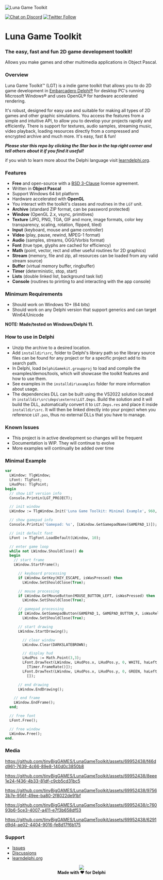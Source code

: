 ![Luna Game Toolkit](media/LGT.png)

[![Chat on Discord](https://img.shields.io/discord/754884471324672040.svg?logo=discord)](https://discord.gg/tPWjMwK) [![Twitter Follow](https://img.shields.io/twitter/follow/tinyBigGAMES?style=social)](https://twitter.com/tinyBigGAMES)
# Luna Game Toolkit
### The easy, fast and fun 2D game development toolkit!

Allows you make games and other multimedia applications in Object Pascal.

### Overview
Luna Game Toolkit&trade; (LGT) is a indie game toolkit that allows you to do 2D game development in <a href="https://www.embarcadero.com/products/delphi" target="_blank"> Embarcadero Delphi®</a> for desktop PC's running Microsoft Windows® and uses OpenGL® for hardware accelerated rendering.

It's robust, designed for easy use and suitable for making all types of 2D games and other graphic simulations. You access the features from a simple and intuitive API, to allow you to develop your projects rapidly and efficiently. There is support for textures, audio samples, streaming music, video playback, loading resources directly from a compressed and encrypted archive and much more. It's easy, fast & fun!

<b>*Please star this repo by clicking the Star box in the top right corner and tell others about it if you find it useful!*</b>

if you wish to learn more about the Delphi language visit <a href="https://learndelphi.org/" target="_blank">learndelphi.org</a>.

### Features
- **Free** and open-source with a <a href="https://github.com/tinyBigGAMES/DelphiGamekit/blob/main/LICENSE" target="_blank">BSD 3-Clause</a> license agreement.
- Written in **Object Pascal**
- Support Windows 64 bit platform
- Hardware accelerated with **OpenGL**
- You interact with the toolkit's classes and routines in the `LGT` unit.
- **Archive** (standard ZIP format, can be password protected)
- **Window** (OpenGL 2.x, vsync, primitives)
- **Texture** (JPG, PNG, TGA, GIF and more, image formats, color key transparency, scaling, rotation, flipped, tiled)
- **Input** (keyboard, mouse and game controller)
- **Video** (play, pause, rewind, MPEG-1 format)
- **Audio** (samples, streams, OGG/Vorbis format)
- **Font** (true type, glyphs are cached for efficiency)
- **Math** (point, vector, rect and other useful routines for 2D graphics)
- **Stream** (memory, file and zip, all resources can be loaded from any valid stream source)
- **Buffer** (virtual memory buffer, ringbuffer)
- **Timer** (deterministic, stop, start)
- **Lists** (double linked list, background task list)
- **Console** (routines to printing to and interacting with the app console)

### Minimum Requirements 
- Should work on Windows 10+ (64 bits)
- Should work on any Delphi version that support generics and can target Win64/Unicode

**NOTE: Made/tested on Windows/Delphi 11.**

### How to use in Delphi
- Unzip the archive to a desired location.
- Add `installdir\src`, folder to Delphi's library path so the library source files can be found for any project or for a specific project add to its search path.
- In Delphi, load `DelphiGamekit.groupproj` to load and compile the examples/demos/tools, which will showcase the toolkit features and how to use them.
- See examples in the `installdir\examples` folder for more information about usage.
- The dependencies DLL can be built using the VS2022 solution located in `installdir\src\deps\externs\LGT.Deps`. Build the solution and it will build the DLL, automatically convert it to `LGT.Deps.res` and place it inside `installdir\src`. It will then be linked directly into your project when you reference `LGT.pas`, thus no external DLLs that you have to manage.

### Known Issues
- This project is in active development so changes will be frequent 
- Documentation is WIP. They will continue to evolve
- More examples will continually be added over time

### Minimal Example
```Pascal
var
  LWindow: TlgWindow;
  LFont: TlgFont;
  LHudPos: TlgPoint;
begin
  // show LGT version info
  Console.PrintLn(LGT_PROJECT);

  // init window
  LWindow := TlgWindow.Init('Luna Game Toolkit: Minimal Example', 960, 540);

  // show gamepad info
  Console.PrintLn('Gamepad: %s', [LWindow.GetGamepadName(GAMEPAD_1)]);

  // init default font
  LFont := TlgFont.LoadDefault(LWindow, 10);

  // enter game loop
  while not LWindow.ShouldClose() do
  begin
    // start frame
    LWindow.StartFrame();

      // keyboard processing
      if LWindow.GetKey(KEY_ESCAPE, isWasPressed) then
        LWindow.SetShouldClose(True);

      // mouse processing
      if LWindow.GetMouseButton(MOUSE_BUTTON_LEFT, isWasPressed) then
        LWindow.SetShouldClose(True);

      // gamepad processing
      if LWindow.GetGamepadButton(GAMEPAD_1, GAMEPAD_BUTTON_X, isWasReleased) then
        LWindow.SetShouldClose(True);

      // start drawing
      LWindow.StartDrawing();

        // clear window
        LWindow.Clear(DARKSLATEBROWN);

        // display hud
        LHudPos := Math.Point(3,3);
        LFont.DrawText(LWindow, LHudPos.x, LHudPos.y, 0, WHITE, haLeft,  '%d fps',
          [Timer.FrameRate()]);
        LFont.DrawText(LWindow, LHudPos.x, LHudPos.y, 0, GREEN, haLeft,  'ESC - Quit',
          []);

      // end drawing
      LWindow.EndDrawing();

    // end frame
    LWindow.EndFrame();
  end;

  // free font
  LFont.Free();

  // free window
  LWindow.Free();
end.
```

### Media

https://github.com/tinyBigGAMES/LunaGameToolkit/assets/69952438/f46dd961-7639-4c66-89e8-140d0c3850b8

https://github.com/tinyBigGAMES/LunaGameToolkit/assets/69952438/8eee1e24-f436-4b33-81df-c9cb5cd31bc5

https://github.com/tinyBigGAMES/LunaGameToolkit/assets/69952438/97563b7e-956f-49ee-ba80-2f8022de91bf

https://github.com/tinyBigGAMES/LunaGameToolkit/assets/69952438/c76093b6-5ce3-4007-a411-e7f3b658df53

https://github.com/tinyBigGAMES/LunaGameToolkit/assets/69952438/6291d9d4-ae02-4404-9016-fe8d17f6b175

### Support
- <a href="https://github.com/tinyBigGAMES/LunaGameToolkit/issues" target="_blank">Issues</a>
- <a href="https://github.com/tinyBigGAMES/LunaGameToolkit/discussions" target="_blank">Discussions</a>
- <a href="https://learndelphi.org/" target="_blank">learndelphi.org</a>

<p align="center">
 <a href="https://www.embarcadero.com/products/delphi" target="_blank"><img src="media/Delphi.png"></a><br/>
 <b>Made with ❤️ for Delphi</b>
</p>
